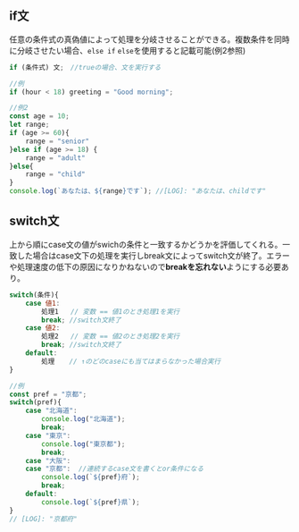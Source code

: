 ## if文 
任意の条件式の真偽値によって処理を分岐させることができる。複数条件を同時に分岐させたい場合、`else if` `else`を使用すると記載可能(例2参照)
```js
if (条件式) 文;　//trueの場合、文を実行する

//例
if (hour < 18) greeting = "Good morning";

//例2
const age = 10;
let range;
if (age >= 60){
	range = "senior"
}else if (age >= 18) {
	range = "adult"
}else{
	range = "child"
}
console.log(`あなたは、${range}です`); //[LOG]: "あなたは、childです"

```


## switch文
上から順にcase文の値がswichの条件と一致するかどうかを評価してくれる。一致した場合はcase文下の処理を実行しbreak文によってswitch文が終了。エラーや処理速度の低下の原因になりかねないので**breakを忘れない**ようにする必要あり。
```js
switch(条件){
	case 値1:
		処理1   // 変数 == 値1のとき処理1を実行 
		break; //switch文終了
	case 値2:
		処理2   // 変数 == 値2のとき処理2を実行 
		break; //switch文終了
	default:
		処理　  // ↑のどのcaseにも当てはまらなかった場合実行
}

//例
const pref = "京都";
switch(pref){
	case "北海道":
		console.log("北海道");
		break;
	case "東京":
		console.log("東京都");
		break;
	case "大阪":
	case "京都":  //連続するcase文を書くとor条件になる
		console.log(`${pref}府`);
		break;
	default:
		console.log(`${pref}県`);
}
// [LOG]: "京都府"
```